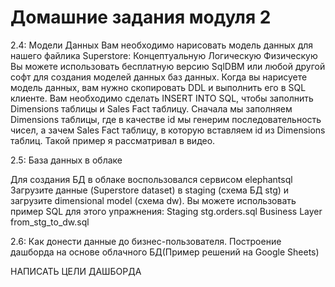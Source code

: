 # Домашние задания модуля 2
2.4: Модели Данных
Вам необходимо нарисовать модель данных для нашего файлика Superstore:
Концептуальную
Логическую
Физическую Вы можете использовать бесплатную версию SqlDBM или любой другой софт для создания моделей данных баз данных.
Когда вы нарисуете модель данных, вам нужно скопировать DDL и выполнить его в SQL клиенте.
Вам необходимо сделать INSERT INTO SQL, чтобы заполнить Dimensions таблицы и Sales Fact таблицу. Сначала мы заполняем Dimensions таблицы, где в качестве id мы генерим последовательность чисел, а зачем Sales Fact таблицу, в которую вставляем id из Dimensions таблиц. Такой пример я рассматривал в видео.

2.5: База данных в облаке

Для создания БД в облаке воспользовался сервисом elephantsql
Загрузите данные (Superstore dataset) в staging (схема БД stg) и загрузите dimensional model (схема dw). Вы можете использовать пример SQL для этого упражнения:
Staging stg.orders.sql
Business Layer from_stg_to_dw.sql


2.6: Как донести данные до бизнес-пользователя. Построение дашборда на основе облачного БД(Пример решений на Google Sheets)

НАПИСАТЬ ЦЕЛИ ДАШБОРДА